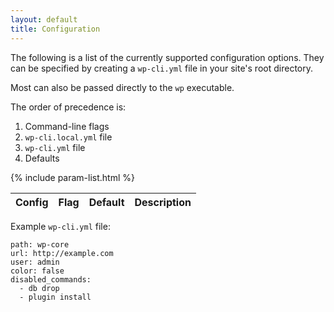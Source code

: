 ```yaml
---
layout: default
title: Configuration
---
```

The following is a list of the currently supported configuration options. They can be specified by creating a `wp-cli.yml` file in your site's root directory.

Most can also be passed directly to the `wp` executable.

The order of precedence is:

1. Command-line flags
1. `wp-cli.local.yml` file
1. `wp-cli.yml` file
1. Defaults

<table>
	<thead>
	<tr>
		<th>Config</th>
		<th>Flag</th>
		<th>Default</th>
		<th>Description</th>
	</tr>
	</thead>
	<tbody>
	{% include param-list.html %}
	</tbody>
</table>

Example `wp-cli.yml` file:

	path: wp-core
	url: http://example.com
	user: admin
	color: false
	disabled_commands:
	  - db drop
	  - plugin install
